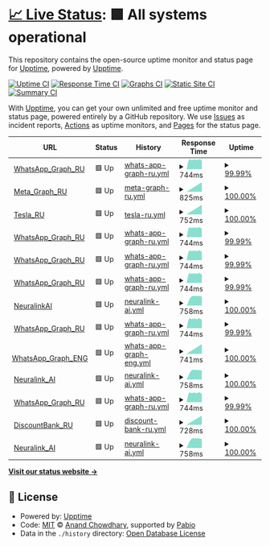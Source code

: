 # [📈 Live Status](https://demo.upptime.js.org): <!--live status--> **🟩 All systems operational**

This repository contains the open-source uptime monitor and status page for [Upptime](https://upptime.js.org), powered by [Upptime](https://github.com/upptime/upptime).

[![Uptime CI](https://github.com/exploswell/upptime/workflows/Uptime%20CI/badge.svg)](https://github.com/exploswell/upptime/actions?query=workflow%3A%22Uptime+CI%22)
[![Response Time CI](https://github.com/exploswell/upptime/workflows/Response%20Time%20CI/badge.svg)](https://github.com/exploswell/upptime/actions?query=workflow%3A%22Response+Time+CI%22)
[![Graphs CI](https://github.com/exploswell/upptime/workflows/Graphs%20CI/badge.svg)](https://github.com/exploswell/upptime/actions?query=workflow%3A%22Graphs+CI%22)
[![Static Site CI](https://github.com/exploswell/upptime/workflows/Static%20Site%20CI/badge.svg)](https://github.com/exploswell/upptime/actions?query=workflow%3A%22Static+Site+CI%22)
[![Summary CI](https://github.com/exploswell/upptime/workflows/Summary%20CI/badge.svg)](https://github.com/exploswell/upptime/actions?query=workflow%3A%22Summary+CI%22)

With [Upptime](https://upptime.js.org), you can get your own unlimited and free uptime monitor and status page, powered entirely by a GitHub repository. We use [Issues](https://github.com/upptime/upptime/issues) as incident reports, [Actions](https://github.com/exploswell/upptime/actions) as uptime monitors, and [Pages](https://demo.upptime.js.org) for the status page.

<!--start: status pages-->
<!-- This summary is generated by Upptime (https://github.com/upptime/upptime) -->
<!-- Do not edit this manually, your changes will be overwritten -->
<!-- prettier-ignore -->
| URL | Status | History | Response Time | Uptime |
| --- | ------ | ------- | ------------- | ------ |
| <img alt="" src="https://icons.duckduckgo.com/ip3/bdnuresult.com.ico" height="13"> [WhatsApp_Graph_RU](https://bdnuresult.com/response.html) | 🟩 Up | [whats-app-graph-ru.yml](https://github.com/exploswell/upptime/commits/HEAD/history/whats-app-graph-ru.yml) | <details><summary><img alt="Response time graph" src="./graphs/whats-app-graph-ru/response-time-week.png" height="20"> 744ms</summary><br><a href="https://exploswell.github.io/upptime/history/whats-app-graph-ru"><img alt="Response time 744" src="https://img.shields.io/endpoint?url=https%3A%2F%2Fraw.githubusercontent.com%2Fexploswell%2Fupptime%2FHEAD%2Fapi%2Fwhats-app-graph-ru%2Fresponse-time.json"></a><br><a href="https://exploswell.github.io/upptime/history/whats-app-graph-ru"><img alt="24-hour response time 744" src="https://img.shields.io/endpoint?url=https%3A%2F%2Fraw.githubusercontent.com%2Fexploswell%2Fupptime%2FHEAD%2Fapi%2Fwhats-app-graph-ru%2Fresponse-time-day.json"></a><br><a href="https://exploswell.github.io/upptime/history/whats-app-graph-ru"><img alt="7-day response time 744" src="https://img.shields.io/endpoint?url=https%3A%2F%2Fraw.githubusercontent.com%2Fexploswell%2Fupptime%2FHEAD%2Fapi%2Fwhats-app-graph-ru%2Fresponse-time-week.json"></a><br><a href="https://exploswell.github.io/upptime/history/whats-app-graph-ru"><img alt="30-day response time 744" src="https://img.shields.io/endpoint?url=https%3A%2F%2Fraw.githubusercontent.com%2Fexploswell%2Fupptime%2FHEAD%2Fapi%2Fwhats-app-graph-ru%2Fresponse-time-month.json"></a><br><a href="https://exploswell.github.io/upptime/history/whats-app-graph-ru"><img alt="1-year response time 744" src="https://img.shields.io/endpoint?url=https%3A%2F%2Fraw.githubusercontent.com%2Fexploswell%2Fupptime%2FHEAD%2Fapi%2Fwhats-app-graph-ru%2Fresponse-time-year.json"></a></details> | <details><summary><a href="https://exploswell.github.io/upptime/history/whats-app-graph-ru">99.99%</a></summary><a href="https://exploswell.github.io/upptime/history/whats-app-graph-ru"><img alt="All-time uptime 99.99%" src="https://img.shields.io/endpoint?url=https%3A%2F%2Fraw.githubusercontent.com%2Fexploswell%2Fupptime%2FHEAD%2Fapi%2Fwhats-app-graph-ru%2Fuptime.json"></a><br><a href="https://exploswell.github.io/upptime/history/whats-app-graph-ru"><img alt="24-hour uptime 99.99%" src="https://img.shields.io/endpoint?url=https%3A%2F%2Fraw.githubusercontent.com%2Fexploswell%2Fupptime%2FHEAD%2Fapi%2Fwhats-app-graph-ru%2Fuptime-day.json"></a><br><a href="https://exploswell.github.io/upptime/history/whats-app-graph-ru"><img alt="7-day uptime 99.99%" src="https://img.shields.io/endpoint?url=https%3A%2F%2Fraw.githubusercontent.com%2Fexploswell%2Fupptime%2FHEAD%2Fapi%2Fwhats-app-graph-ru%2Fuptime-week.json"></a><br><a href="https://exploswell.github.io/upptime/history/whats-app-graph-ru"><img alt="30-day uptime 99.99%" src="https://img.shields.io/endpoint?url=https%3A%2F%2Fraw.githubusercontent.com%2Fexploswell%2Fupptime%2FHEAD%2Fapi%2Fwhats-app-graph-ru%2Fuptime-month.json"></a><br><a href="https://exploswell.github.io/upptime/history/whats-app-graph-ru"><img alt="1-year uptime 99.99%" src="https://img.shields.io/endpoint?url=https%3A%2F%2Fraw.githubusercontent.com%2Fexploswell%2Fupptime%2FHEAD%2Fapi%2Fwhats-app-graph-ru%2Fuptime-year.json"></a></details>
| <img alt="" src="https://icons.duckduckgo.com/ip3/disegnopalazzo.com.ico" height="13"> [Meta_Graph_RU](https://disegnopalazzo.com/response.html) | 🟩 Up | [meta-graph-ru.yml](https://github.com/exploswell/upptime/commits/HEAD/history/meta-graph-ru.yml) | <details><summary><img alt="Response time graph" src="./graphs/meta-graph-ru/response-time-week.png" height="20"> 825ms</summary><br><a href="https://exploswell.github.io/upptime/history/meta-graph-ru"><img alt="Response time 825" src="https://img.shields.io/endpoint?url=https%3A%2F%2Fraw.githubusercontent.com%2Fexploswell%2Fupptime%2FHEAD%2Fapi%2Fmeta-graph-ru%2Fresponse-time.json"></a><br><a href="https://exploswell.github.io/upptime/history/meta-graph-ru"><img alt="24-hour response time 825" src="https://img.shields.io/endpoint?url=https%3A%2F%2Fraw.githubusercontent.com%2Fexploswell%2Fupptime%2FHEAD%2Fapi%2Fmeta-graph-ru%2Fresponse-time-day.json"></a><br><a href="https://exploswell.github.io/upptime/history/meta-graph-ru"><img alt="7-day response time 825" src="https://img.shields.io/endpoint?url=https%3A%2F%2Fraw.githubusercontent.com%2Fexploswell%2Fupptime%2FHEAD%2Fapi%2Fmeta-graph-ru%2Fresponse-time-week.json"></a><br><a href="https://exploswell.github.io/upptime/history/meta-graph-ru"><img alt="30-day response time 825" src="https://img.shields.io/endpoint?url=https%3A%2F%2Fraw.githubusercontent.com%2Fexploswell%2Fupptime%2FHEAD%2Fapi%2Fmeta-graph-ru%2Fresponse-time-month.json"></a><br><a href="https://exploswell.github.io/upptime/history/meta-graph-ru"><img alt="1-year response time 825" src="https://img.shields.io/endpoint?url=https%3A%2F%2Fraw.githubusercontent.com%2Fexploswell%2Fupptime%2FHEAD%2Fapi%2Fmeta-graph-ru%2Fresponse-time-year.json"></a></details> | <details><summary><a href="https://exploswell.github.io/upptime/history/meta-graph-ru">100.00%</a></summary><a href="https://exploswell.github.io/upptime/history/meta-graph-ru"><img alt="All-time uptime 100.00%" src="https://img.shields.io/endpoint?url=https%3A%2F%2Fraw.githubusercontent.com%2Fexploswell%2Fupptime%2FHEAD%2Fapi%2Fmeta-graph-ru%2Fuptime.json"></a><br><a href="https://exploswell.github.io/upptime/history/meta-graph-ru"><img alt="24-hour uptime 100.00%" src="https://img.shields.io/endpoint?url=https%3A%2F%2Fraw.githubusercontent.com%2Fexploswell%2Fupptime%2FHEAD%2Fapi%2Fmeta-graph-ru%2Fuptime-day.json"></a><br><a href="https://exploswell.github.io/upptime/history/meta-graph-ru"><img alt="7-day uptime 100.00%" src="https://img.shields.io/endpoint?url=https%3A%2F%2Fraw.githubusercontent.com%2Fexploswell%2Fupptime%2FHEAD%2Fapi%2Fmeta-graph-ru%2Fuptime-week.json"></a><br><a href="https://exploswell.github.io/upptime/history/meta-graph-ru"><img alt="30-day uptime 100.00%" src="https://img.shields.io/endpoint?url=https%3A%2F%2Fraw.githubusercontent.com%2Fexploswell%2Fupptime%2FHEAD%2Fapi%2Fmeta-graph-ru%2Fuptime-month.json"></a><br><a href="https://exploswell.github.io/upptime/history/meta-graph-ru"><img alt="1-year uptime 100.00%" src="https://img.shields.io/endpoint?url=https%3A%2F%2Fraw.githubusercontent.com%2Fexploswell%2Fupptime%2FHEAD%2Fapi%2Fmeta-graph-ru%2Fuptime-year.json"></a></details>
| <img alt="" src="https://icons.duckduckgo.com/ip3/weilaipackage.com.ico" height="13"> [Tesla_RU](https://weilaipackage.com/response.html) | 🟩 Up | [tesla-ru.yml](https://github.com/exploswell/upptime/commits/HEAD/history/tesla-ru.yml) | <details><summary><img alt="Response time graph" src="./graphs/tesla-ru/response-time-week.png" height="20"> 752ms</summary><br><a href="https://exploswell.github.io/upptime/history/tesla-ru"><img alt="Response time 752" src="https://img.shields.io/endpoint?url=https%3A%2F%2Fraw.githubusercontent.com%2Fexploswell%2Fupptime%2FHEAD%2Fapi%2Ftesla-ru%2Fresponse-time.json"></a><br><a href="https://exploswell.github.io/upptime/history/tesla-ru"><img alt="24-hour response time 752" src="https://img.shields.io/endpoint?url=https%3A%2F%2Fraw.githubusercontent.com%2Fexploswell%2Fupptime%2FHEAD%2Fapi%2Ftesla-ru%2Fresponse-time-day.json"></a><br><a href="https://exploswell.github.io/upptime/history/tesla-ru"><img alt="7-day response time 752" src="https://img.shields.io/endpoint?url=https%3A%2F%2Fraw.githubusercontent.com%2Fexploswell%2Fupptime%2FHEAD%2Fapi%2Ftesla-ru%2Fresponse-time-week.json"></a><br><a href="https://exploswell.github.io/upptime/history/tesla-ru"><img alt="30-day response time 752" src="https://img.shields.io/endpoint?url=https%3A%2F%2Fraw.githubusercontent.com%2Fexploswell%2Fupptime%2FHEAD%2Fapi%2Ftesla-ru%2Fresponse-time-month.json"></a><br><a href="https://exploswell.github.io/upptime/history/tesla-ru"><img alt="1-year response time 752" src="https://img.shields.io/endpoint?url=https%3A%2F%2Fraw.githubusercontent.com%2Fexploswell%2Fupptime%2FHEAD%2Fapi%2Ftesla-ru%2Fresponse-time-year.json"></a></details> | <details><summary><a href="https://exploswell.github.io/upptime/history/tesla-ru">100.00%</a></summary><a href="https://exploswell.github.io/upptime/history/tesla-ru"><img alt="All-time uptime 100.00%" src="https://img.shields.io/endpoint?url=https%3A%2F%2Fraw.githubusercontent.com%2Fexploswell%2Fupptime%2FHEAD%2Fapi%2Ftesla-ru%2Fuptime.json"></a><br><a href="https://exploswell.github.io/upptime/history/tesla-ru"><img alt="24-hour uptime 100.00%" src="https://img.shields.io/endpoint?url=https%3A%2F%2Fraw.githubusercontent.com%2Fexploswell%2Fupptime%2FHEAD%2Fapi%2Ftesla-ru%2Fuptime-day.json"></a><br><a href="https://exploswell.github.io/upptime/history/tesla-ru"><img alt="7-day uptime 100.00%" src="https://img.shields.io/endpoint?url=https%3A%2F%2Fraw.githubusercontent.com%2Fexploswell%2Fupptime%2FHEAD%2Fapi%2Ftesla-ru%2Fuptime-week.json"></a><br><a href="https://exploswell.github.io/upptime/history/tesla-ru"><img alt="30-day uptime 100.00%" src="https://img.shields.io/endpoint?url=https%3A%2F%2Fraw.githubusercontent.com%2Fexploswell%2Fupptime%2FHEAD%2Fapi%2Ftesla-ru%2Fuptime-month.json"></a><br><a href="https://exploswell.github.io/upptime/history/tesla-ru"><img alt="1-year uptime 100.00%" src="https://img.shields.io/endpoint?url=https%3A%2F%2Fraw.githubusercontent.com%2Fexploswell%2Fupptime%2FHEAD%2Fapi%2Ftesla-ru%2Fuptime-year.json"></a></details>
| <img alt="" src="https://icons.duckduckgo.com/ip3/theclasswide.com.ico" height="13"> [WhatsApp_Graph_RU](https://theclasswide.com/response.html) | 🟩 Up | [whats-app-graph-ru.yml](https://github.com/exploswell/upptime/commits/HEAD/history/whats-app-graph-ru.yml) | <details><summary><img alt="Response time graph" src="./graphs/whats-app-graph-ru/response-time-week.png" height="20"> 744ms</summary><br><a href="https://exploswell.github.io/upptime/history/whats-app-graph-ru"><img alt="Response time 744" src="https://img.shields.io/endpoint?url=https%3A%2F%2Fraw.githubusercontent.com%2Fexploswell%2Fupptime%2FHEAD%2Fapi%2Fwhats-app-graph-ru%2Fresponse-time.json"></a><br><a href="https://exploswell.github.io/upptime/history/whats-app-graph-ru"><img alt="24-hour response time 744" src="https://img.shields.io/endpoint?url=https%3A%2F%2Fraw.githubusercontent.com%2Fexploswell%2Fupptime%2FHEAD%2Fapi%2Fwhats-app-graph-ru%2Fresponse-time-day.json"></a><br><a href="https://exploswell.github.io/upptime/history/whats-app-graph-ru"><img alt="7-day response time 744" src="https://img.shields.io/endpoint?url=https%3A%2F%2Fraw.githubusercontent.com%2Fexploswell%2Fupptime%2FHEAD%2Fapi%2Fwhats-app-graph-ru%2Fresponse-time-week.json"></a><br><a href="https://exploswell.github.io/upptime/history/whats-app-graph-ru"><img alt="30-day response time 744" src="https://img.shields.io/endpoint?url=https%3A%2F%2Fraw.githubusercontent.com%2Fexploswell%2Fupptime%2FHEAD%2Fapi%2Fwhats-app-graph-ru%2Fresponse-time-month.json"></a><br><a href="https://exploswell.github.io/upptime/history/whats-app-graph-ru"><img alt="1-year response time 744" src="https://img.shields.io/endpoint?url=https%3A%2F%2Fraw.githubusercontent.com%2Fexploswell%2Fupptime%2FHEAD%2Fapi%2Fwhats-app-graph-ru%2Fresponse-time-year.json"></a></details> | <details><summary><a href="https://exploswell.github.io/upptime/history/whats-app-graph-ru">99.99%</a></summary><a href="https://exploswell.github.io/upptime/history/whats-app-graph-ru"><img alt="All-time uptime 99.99%" src="https://img.shields.io/endpoint?url=https%3A%2F%2Fraw.githubusercontent.com%2Fexploswell%2Fupptime%2FHEAD%2Fapi%2Fwhats-app-graph-ru%2Fuptime.json"></a><br><a href="https://exploswell.github.io/upptime/history/whats-app-graph-ru"><img alt="24-hour uptime 99.99%" src="https://img.shields.io/endpoint?url=https%3A%2F%2Fraw.githubusercontent.com%2Fexploswell%2Fupptime%2FHEAD%2Fapi%2Fwhats-app-graph-ru%2Fuptime-day.json"></a><br><a href="https://exploswell.github.io/upptime/history/whats-app-graph-ru"><img alt="7-day uptime 99.99%" src="https://img.shields.io/endpoint?url=https%3A%2F%2Fraw.githubusercontent.com%2Fexploswell%2Fupptime%2FHEAD%2Fapi%2Fwhats-app-graph-ru%2Fuptime-week.json"></a><br><a href="https://exploswell.github.io/upptime/history/whats-app-graph-ru"><img alt="30-day uptime 99.99%" src="https://img.shields.io/endpoint?url=https%3A%2F%2Fraw.githubusercontent.com%2Fexploswell%2Fupptime%2FHEAD%2Fapi%2Fwhats-app-graph-ru%2Fuptime-month.json"></a><br><a href="https://exploswell.github.io/upptime/history/whats-app-graph-ru"><img alt="1-year uptime 99.99%" src="https://img.shields.io/endpoint?url=https%3A%2F%2Fraw.githubusercontent.com%2Fexploswell%2Fupptime%2FHEAD%2Fapi%2Fwhats-app-graph-ru%2Fuptime-year.json"></a></details>
| <img alt="" src="https://icons.duckduckgo.com/ip3/aeonglobalindia.com.ico" height="13"> [WhatsApp_Graph_RU](https://aeonglobalindia.com/response.html) | 🟩 Up | [whats-app-graph-ru.yml](https://github.com/exploswell/upptime/commits/HEAD/history/whats-app-graph-ru.yml) | <details><summary><img alt="Response time graph" src="./graphs/whats-app-graph-ru/response-time-week.png" height="20"> 744ms</summary><br><a href="https://exploswell.github.io/upptime/history/whats-app-graph-ru"><img alt="Response time 744" src="https://img.shields.io/endpoint?url=https%3A%2F%2Fraw.githubusercontent.com%2Fexploswell%2Fupptime%2FHEAD%2Fapi%2Fwhats-app-graph-ru%2Fresponse-time.json"></a><br><a href="https://exploswell.github.io/upptime/history/whats-app-graph-ru"><img alt="24-hour response time 744" src="https://img.shields.io/endpoint?url=https%3A%2F%2Fraw.githubusercontent.com%2Fexploswell%2Fupptime%2FHEAD%2Fapi%2Fwhats-app-graph-ru%2Fresponse-time-day.json"></a><br><a href="https://exploswell.github.io/upptime/history/whats-app-graph-ru"><img alt="7-day response time 744" src="https://img.shields.io/endpoint?url=https%3A%2F%2Fraw.githubusercontent.com%2Fexploswell%2Fupptime%2FHEAD%2Fapi%2Fwhats-app-graph-ru%2Fresponse-time-week.json"></a><br><a href="https://exploswell.github.io/upptime/history/whats-app-graph-ru"><img alt="30-day response time 744" src="https://img.shields.io/endpoint?url=https%3A%2F%2Fraw.githubusercontent.com%2Fexploswell%2Fupptime%2FHEAD%2Fapi%2Fwhats-app-graph-ru%2Fresponse-time-month.json"></a><br><a href="https://exploswell.github.io/upptime/history/whats-app-graph-ru"><img alt="1-year response time 744" src="https://img.shields.io/endpoint?url=https%3A%2F%2Fraw.githubusercontent.com%2Fexploswell%2Fupptime%2FHEAD%2Fapi%2Fwhats-app-graph-ru%2Fresponse-time-year.json"></a></details> | <details><summary><a href="https://exploswell.github.io/upptime/history/whats-app-graph-ru">99.99%</a></summary><a href="https://exploswell.github.io/upptime/history/whats-app-graph-ru"><img alt="All-time uptime 99.99%" src="https://img.shields.io/endpoint?url=https%3A%2F%2Fraw.githubusercontent.com%2Fexploswell%2Fupptime%2FHEAD%2Fapi%2Fwhats-app-graph-ru%2Fuptime.json"></a><br><a href="https://exploswell.github.io/upptime/history/whats-app-graph-ru"><img alt="24-hour uptime 99.99%" src="https://img.shields.io/endpoint?url=https%3A%2F%2Fraw.githubusercontent.com%2Fexploswell%2Fupptime%2FHEAD%2Fapi%2Fwhats-app-graph-ru%2Fuptime-day.json"></a><br><a href="https://exploswell.github.io/upptime/history/whats-app-graph-ru"><img alt="7-day uptime 99.99%" src="https://img.shields.io/endpoint?url=https%3A%2F%2Fraw.githubusercontent.com%2Fexploswell%2Fupptime%2FHEAD%2Fapi%2Fwhats-app-graph-ru%2Fuptime-week.json"></a><br><a href="https://exploswell.github.io/upptime/history/whats-app-graph-ru"><img alt="30-day uptime 99.99%" src="https://img.shields.io/endpoint?url=https%3A%2F%2Fraw.githubusercontent.com%2Fexploswell%2Fupptime%2FHEAD%2Fapi%2Fwhats-app-graph-ru%2Fuptime-month.json"></a><br><a href="https://exploswell.github.io/upptime/history/whats-app-graph-ru"><img alt="1-year uptime 99.99%" src="https://img.shields.io/endpoint?url=https%3A%2F%2Fraw.githubusercontent.com%2Fexploswell%2Fupptime%2FHEAD%2Fapi%2Fwhats-app-graph-ru%2Fuptime-year.json"></a></details>
| <img alt="" src="https://icons.duckduckgo.com/ip3/italycondo.com.ico" height="13"> [WhatsApp_Graph_RU](https://italycondo.com/response.html) | 🟩 Up | [whats-app-graph-ru.yml](https://github.com/exploswell/upptime/commits/HEAD/history/whats-app-graph-ru.yml) | <details><summary><img alt="Response time graph" src="./graphs/whats-app-graph-ru/response-time-week.png" height="20"> 744ms</summary><br><a href="https://exploswell.github.io/upptime/history/whats-app-graph-ru"><img alt="Response time 744" src="https://img.shields.io/endpoint?url=https%3A%2F%2Fraw.githubusercontent.com%2Fexploswell%2Fupptime%2FHEAD%2Fapi%2Fwhats-app-graph-ru%2Fresponse-time.json"></a><br><a href="https://exploswell.github.io/upptime/history/whats-app-graph-ru"><img alt="24-hour response time 744" src="https://img.shields.io/endpoint?url=https%3A%2F%2Fraw.githubusercontent.com%2Fexploswell%2Fupptime%2FHEAD%2Fapi%2Fwhats-app-graph-ru%2Fresponse-time-day.json"></a><br><a href="https://exploswell.github.io/upptime/history/whats-app-graph-ru"><img alt="7-day response time 744" src="https://img.shields.io/endpoint?url=https%3A%2F%2Fraw.githubusercontent.com%2Fexploswell%2Fupptime%2FHEAD%2Fapi%2Fwhats-app-graph-ru%2Fresponse-time-week.json"></a><br><a href="https://exploswell.github.io/upptime/history/whats-app-graph-ru"><img alt="30-day response time 744" src="https://img.shields.io/endpoint?url=https%3A%2F%2Fraw.githubusercontent.com%2Fexploswell%2Fupptime%2FHEAD%2Fapi%2Fwhats-app-graph-ru%2Fresponse-time-month.json"></a><br><a href="https://exploswell.github.io/upptime/history/whats-app-graph-ru"><img alt="1-year response time 744" src="https://img.shields.io/endpoint?url=https%3A%2F%2Fraw.githubusercontent.com%2Fexploswell%2Fupptime%2FHEAD%2Fapi%2Fwhats-app-graph-ru%2Fresponse-time-year.json"></a></details> | <details><summary><a href="https://exploswell.github.io/upptime/history/whats-app-graph-ru">99.99%</a></summary><a href="https://exploswell.github.io/upptime/history/whats-app-graph-ru"><img alt="All-time uptime 99.99%" src="https://img.shields.io/endpoint?url=https%3A%2F%2Fraw.githubusercontent.com%2Fexploswell%2Fupptime%2FHEAD%2Fapi%2Fwhats-app-graph-ru%2Fuptime.json"></a><br><a href="https://exploswell.github.io/upptime/history/whats-app-graph-ru"><img alt="24-hour uptime 99.99%" src="https://img.shields.io/endpoint?url=https%3A%2F%2Fraw.githubusercontent.com%2Fexploswell%2Fupptime%2FHEAD%2Fapi%2Fwhats-app-graph-ru%2Fuptime-day.json"></a><br><a href="https://exploswell.github.io/upptime/history/whats-app-graph-ru"><img alt="7-day uptime 99.99%" src="https://img.shields.io/endpoint?url=https%3A%2F%2Fraw.githubusercontent.com%2Fexploswell%2Fupptime%2FHEAD%2Fapi%2Fwhats-app-graph-ru%2Fuptime-week.json"></a><br><a href="https://exploswell.github.io/upptime/history/whats-app-graph-ru"><img alt="30-day uptime 99.99%" src="https://img.shields.io/endpoint?url=https%3A%2F%2Fraw.githubusercontent.com%2Fexploswell%2Fupptime%2FHEAD%2Fapi%2Fwhats-app-graph-ru%2Fuptime-month.json"></a><br><a href="https://exploswell.github.io/upptime/history/whats-app-graph-ru"><img alt="1-year uptime 99.99%" src="https://img.shields.io/endpoint?url=https%3A%2F%2Fraw.githubusercontent.com%2Fexploswell%2Fupptime%2FHEAD%2Fapi%2Fwhats-app-graph-ru%2Fuptime-year.json"></a></details>
| <img alt="" src="https://icons.duckduckgo.com/ip3/benefitspanama.com.ico" height="13"> [NeuralinkAI](https://benefitspanama.com/response.html) | 🟩 Up | [neuralink-ai.yml](https://github.com/exploswell/upptime/commits/HEAD/history/neuralink-ai.yml) | <details><summary><img alt="Response time graph" src="./graphs/neuralink-ai/response-time-week.png" height="20"> 758ms</summary><br><a href="https://exploswell.github.io/upptime/history/neuralink-ai"><img alt="Response time 758" src="https://img.shields.io/endpoint?url=https%3A%2F%2Fraw.githubusercontent.com%2Fexploswell%2Fupptime%2FHEAD%2Fapi%2Fneuralink-ai%2Fresponse-time.json"></a><br><a href="https://exploswell.github.io/upptime/history/neuralink-ai"><img alt="24-hour response time 758" src="https://img.shields.io/endpoint?url=https%3A%2F%2Fraw.githubusercontent.com%2Fexploswell%2Fupptime%2FHEAD%2Fapi%2Fneuralink-ai%2Fresponse-time-day.json"></a><br><a href="https://exploswell.github.io/upptime/history/neuralink-ai"><img alt="7-day response time 758" src="https://img.shields.io/endpoint?url=https%3A%2F%2Fraw.githubusercontent.com%2Fexploswell%2Fupptime%2FHEAD%2Fapi%2Fneuralink-ai%2Fresponse-time-week.json"></a><br><a href="https://exploswell.github.io/upptime/history/neuralink-ai"><img alt="30-day response time 758" src="https://img.shields.io/endpoint?url=https%3A%2F%2Fraw.githubusercontent.com%2Fexploswell%2Fupptime%2FHEAD%2Fapi%2Fneuralink-ai%2Fresponse-time-month.json"></a><br><a href="https://exploswell.github.io/upptime/history/neuralink-ai"><img alt="1-year response time 758" src="https://img.shields.io/endpoint?url=https%3A%2F%2Fraw.githubusercontent.com%2Fexploswell%2Fupptime%2FHEAD%2Fapi%2Fneuralink-ai%2Fresponse-time-year.json"></a></details> | <details><summary><a href="https://exploswell.github.io/upptime/history/neuralink-ai">100.00%</a></summary><a href="https://exploswell.github.io/upptime/history/neuralink-ai"><img alt="All-time uptime 100.00%" src="https://img.shields.io/endpoint?url=https%3A%2F%2Fraw.githubusercontent.com%2Fexploswell%2Fupptime%2FHEAD%2Fapi%2Fneuralink-ai%2Fuptime.json"></a><br><a href="https://exploswell.github.io/upptime/history/neuralink-ai"><img alt="24-hour uptime 100.00%" src="https://img.shields.io/endpoint?url=https%3A%2F%2Fraw.githubusercontent.com%2Fexploswell%2Fupptime%2FHEAD%2Fapi%2Fneuralink-ai%2Fuptime-day.json"></a><br><a href="https://exploswell.github.io/upptime/history/neuralink-ai"><img alt="7-day uptime 100.00%" src="https://img.shields.io/endpoint?url=https%3A%2F%2Fraw.githubusercontent.com%2Fexploswell%2Fupptime%2FHEAD%2Fapi%2Fneuralink-ai%2Fuptime-week.json"></a><br><a href="https://exploswell.github.io/upptime/history/neuralink-ai"><img alt="30-day uptime 100.00%" src="https://img.shields.io/endpoint?url=https%3A%2F%2Fraw.githubusercontent.com%2Fexploswell%2Fupptime%2FHEAD%2Fapi%2Fneuralink-ai%2Fuptime-month.json"></a><br><a href="https://exploswell.github.io/upptime/history/neuralink-ai"><img alt="1-year uptime 100.00%" src="https://img.shields.io/endpoint?url=https%3A%2F%2Fraw.githubusercontent.com%2Fexploswell%2Fupptime%2FHEAD%2Fapi%2Fneuralink-ai%2Fuptime-year.json"></a></details>
| <img alt="" src="https://icons.duckduckgo.com/ip3/mllecerise.com.ico" height="13"> [WhatsApp_Graph_RU](https://mllecerise.com/response.html) | 🟩 Up | [whats-app-graph-ru.yml](https://github.com/exploswell/upptime/commits/HEAD/history/whats-app-graph-ru.yml) | <details><summary><img alt="Response time graph" src="./graphs/whats-app-graph-ru/response-time-week.png" height="20"> 744ms</summary><br><a href="https://exploswell.github.io/upptime/history/whats-app-graph-ru"><img alt="Response time 744" src="https://img.shields.io/endpoint?url=https%3A%2F%2Fraw.githubusercontent.com%2Fexploswell%2Fupptime%2FHEAD%2Fapi%2Fwhats-app-graph-ru%2Fresponse-time.json"></a><br><a href="https://exploswell.github.io/upptime/history/whats-app-graph-ru"><img alt="24-hour response time 744" src="https://img.shields.io/endpoint?url=https%3A%2F%2Fraw.githubusercontent.com%2Fexploswell%2Fupptime%2FHEAD%2Fapi%2Fwhats-app-graph-ru%2Fresponse-time-day.json"></a><br><a href="https://exploswell.github.io/upptime/history/whats-app-graph-ru"><img alt="7-day response time 744" src="https://img.shields.io/endpoint?url=https%3A%2F%2Fraw.githubusercontent.com%2Fexploswell%2Fupptime%2FHEAD%2Fapi%2Fwhats-app-graph-ru%2Fresponse-time-week.json"></a><br><a href="https://exploswell.github.io/upptime/history/whats-app-graph-ru"><img alt="30-day response time 744" src="https://img.shields.io/endpoint?url=https%3A%2F%2Fraw.githubusercontent.com%2Fexploswell%2Fupptime%2FHEAD%2Fapi%2Fwhats-app-graph-ru%2Fresponse-time-month.json"></a><br><a href="https://exploswell.github.io/upptime/history/whats-app-graph-ru"><img alt="1-year response time 744" src="https://img.shields.io/endpoint?url=https%3A%2F%2Fraw.githubusercontent.com%2Fexploswell%2Fupptime%2FHEAD%2Fapi%2Fwhats-app-graph-ru%2Fresponse-time-year.json"></a></details> | <details><summary><a href="https://exploswell.github.io/upptime/history/whats-app-graph-ru">99.99%</a></summary><a href="https://exploswell.github.io/upptime/history/whats-app-graph-ru"><img alt="All-time uptime 99.99%" src="https://img.shields.io/endpoint?url=https%3A%2F%2Fraw.githubusercontent.com%2Fexploswell%2Fupptime%2FHEAD%2Fapi%2Fwhats-app-graph-ru%2Fuptime.json"></a><br><a href="https://exploswell.github.io/upptime/history/whats-app-graph-ru"><img alt="24-hour uptime 99.99%" src="https://img.shields.io/endpoint?url=https%3A%2F%2Fraw.githubusercontent.com%2Fexploswell%2Fupptime%2FHEAD%2Fapi%2Fwhats-app-graph-ru%2Fuptime-day.json"></a><br><a href="https://exploswell.github.io/upptime/history/whats-app-graph-ru"><img alt="7-day uptime 99.99%" src="https://img.shields.io/endpoint?url=https%3A%2F%2Fraw.githubusercontent.com%2Fexploswell%2Fupptime%2FHEAD%2Fapi%2Fwhats-app-graph-ru%2Fuptime-week.json"></a><br><a href="https://exploswell.github.io/upptime/history/whats-app-graph-ru"><img alt="30-day uptime 99.99%" src="https://img.shields.io/endpoint?url=https%3A%2F%2Fraw.githubusercontent.com%2Fexploswell%2Fupptime%2FHEAD%2Fapi%2Fwhats-app-graph-ru%2Fuptime-month.json"></a><br><a href="https://exploswell.github.io/upptime/history/whats-app-graph-ru"><img alt="1-year uptime 99.99%" src="https://img.shields.io/endpoint?url=https%3A%2F%2Fraw.githubusercontent.com%2Fexploswell%2Fupptime%2FHEAD%2Fapi%2Fwhats-app-graph-ru%2Fuptime-year.json"></a></details>
| <img alt="" src="https://icons.duckduckgo.com/ip3/minelandsmc.com.ico" height="13"> [WhatsApp_Graph_ENG](https://minelandsmc.com/response.html) | 🟩 Up | [whats-app-graph-eng.yml](https://github.com/exploswell/upptime/commits/HEAD/history/whats-app-graph-eng.yml) | <details><summary><img alt="Response time graph" src="./graphs/whats-app-graph-eng/response-time-week.png" height="20"> 741ms</summary><br><a href="https://exploswell.github.io/upptime/history/whats-app-graph-eng"><img alt="Response time 741" src="https://img.shields.io/endpoint?url=https%3A%2F%2Fraw.githubusercontent.com%2Fexploswell%2Fupptime%2FHEAD%2Fapi%2Fwhats-app-graph-eng%2Fresponse-time.json"></a><br><a href="https://exploswell.github.io/upptime/history/whats-app-graph-eng"><img alt="24-hour response time 741" src="https://img.shields.io/endpoint?url=https%3A%2F%2Fraw.githubusercontent.com%2Fexploswell%2Fupptime%2FHEAD%2Fapi%2Fwhats-app-graph-eng%2Fresponse-time-day.json"></a><br><a href="https://exploswell.github.io/upptime/history/whats-app-graph-eng"><img alt="7-day response time 741" src="https://img.shields.io/endpoint?url=https%3A%2F%2Fraw.githubusercontent.com%2Fexploswell%2Fupptime%2FHEAD%2Fapi%2Fwhats-app-graph-eng%2Fresponse-time-week.json"></a><br><a href="https://exploswell.github.io/upptime/history/whats-app-graph-eng"><img alt="30-day response time 741" src="https://img.shields.io/endpoint?url=https%3A%2F%2Fraw.githubusercontent.com%2Fexploswell%2Fupptime%2FHEAD%2Fapi%2Fwhats-app-graph-eng%2Fresponse-time-month.json"></a><br><a href="https://exploswell.github.io/upptime/history/whats-app-graph-eng"><img alt="1-year response time 741" src="https://img.shields.io/endpoint?url=https%3A%2F%2Fraw.githubusercontent.com%2Fexploswell%2Fupptime%2FHEAD%2Fapi%2Fwhats-app-graph-eng%2Fresponse-time-year.json"></a></details> | <details><summary><a href="https://exploswell.github.io/upptime/history/whats-app-graph-eng">100.00%</a></summary><a href="https://exploswell.github.io/upptime/history/whats-app-graph-eng"><img alt="All-time uptime 100.00%" src="https://img.shields.io/endpoint?url=https%3A%2F%2Fraw.githubusercontent.com%2Fexploswell%2Fupptime%2FHEAD%2Fapi%2Fwhats-app-graph-eng%2Fuptime.json"></a><br><a href="https://exploswell.github.io/upptime/history/whats-app-graph-eng"><img alt="24-hour uptime 100.00%" src="https://img.shields.io/endpoint?url=https%3A%2F%2Fraw.githubusercontent.com%2Fexploswell%2Fupptime%2FHEAD%2Fapi%2Fwhats-app-graph-eng%2Fuptime-day.json"></a><br><a href="https://exploswell.github.io/upptime/history/whats-app-graph-eng"><img alt="7-day uptime 100.00%" src="https://img.shields.io/endpoint?url=https%3A%2F%2Fraw.githubusercontent.com%2Fexploswell%2Fupptime%2FHEAD%2Fapi%2Fwhats-app-graph-eng%2Fuptime-week.json"></a><br><a href="https://exploswell.github.io/upptime/history/whats-app-graph-eng"><img alt="30-day uptime 100.00%" src="https://img.shields.io/endpoint?url=https%3A%2F%2Fraw.githubusercontent.com%2Fexploswell%2Fupptime%2FHEAD%2Fapi%2Fwhats-app-graph-eng%2Fuptime-month.json"></a><br><a href="https://exploswell.github.io/upptime/history/whats-app-graph-eng"><img alt="1-year uptime 100.00%" src="https://img.shields.io/endpoint?url=https%3A%2F%2Fraw.githubusercontent.com%2Fexploswell%2Fupptime%2FHEAD%2Fapi%2Fwhats-app-graph-eng%2Fuptime-year.json"></a></details>
| <img alt="" src="https://icons.duckduckgo.com/ip3/lawmediate.com.ico" height="13"> [Neuralink_AI](https://lawmediate.com/response.html) | 🟩 Up | [neuralink-ai.yml](https://github.com/exploswell/upptime/commits/HEAD/history/neuralink-ai.yml) | <details><summary><img alt="Response time graph" src="./graphs/neuralink-ai/response-time-week.png" height="20"> 758ms</summary><br><a href="https://exploswell.github.io/upptime/history/neuralink-ai"><img alt="Response time 758" src="https://img.shields.io/endpoint?url=https%3A%2F%2Fraw.githubusercontent.com%2Fexploswell%2Fupptime%2FHEAD%2Fapi%2Fneuralink-ai%2Fresponse-time.json"></a><br><a href="https://exploswell.github.io/upptime/history/neuralink-ai"><img alt="24-hour response time 758" src="https://img.shields.io/endpoint?url=https%3A%2F%2Fraw.githubusercontent.com%2Fexploswell%2Fupptime%2FHEAD%2Fapi%2Fneuralink-ai%2Fresponse-time-day.json"></a><br><a href="https://exploswell.github.io/upptime/history/neuralink-ai"><img alt="7-day response time 758" src="https://img.shields.io/endpoint?url=https%3A%2F%2Fraw.githubusercontent.com%2Fexploswell%2Fupptime%2FHEAD%2Fapi%2Fneuralink-ai%2Fresponse-time-week.json"></a><br><a href="https://exploswell.github.io/upptime/history/neuralink-ai"><img alt="30-day response time 758" src="https://img.shields.io/endpoint?url=https%3A%2F%2Fraw.githubusercontent.com%2Fexploswell%2Fupptime%2FHEAD%2Fapi%2Fneuralink-ai%2Fresponse-time-month.json"></a><br><a href="https://exploswell.github.io/upptime/history/neuralink-ai"><img alt="1-year response time 758" src="https://img.shields.io/endpoint?url=https%3A%2F%2Fraw.githubusercontent.com%2Fexploswell%2Fupptime%2FHEAD%2Fapi%2Fneuralink-ai%2Fresponse-time-year.json"></a></details> | <details><summary><a href="https://exploswell.github.io/upptime/history/neuralink-ai">100.00%</a></summary><a href="https://exploswell.github.io/upptime/history/neuralink-ai"><img alt="All-time uptime 100.00%" src="https://img.shields.io/endpoint?url=https%3A%2F%2Fraw.githubusercontent.com%2Fexploswell%2Fupptime%2FHEAD%2Fapi%2Fneuralink-ai%2Fuptime.json"></a><br><a href="https://exploswell.github.io/upptime/history/neuralink-ai"><img alt="24-hour uptime 100.00%" src="https://img.shields.io/endpoint?url=https%3A%2F%2Fraw.githubusercontent.com%2Fexploswell%2Fupptime%2FHEAD%2Fapi%2Fneuralink-ai%2Fuptime-day.json"></a><br><a href="https://exploswell.github.io/upptime/history/neuralink-ai"><img alt="7-day uptime 100.00%" src="https://img.shields.io/endpoint?url=https%3A%2F%2Fraw.githubusercontent.com%2Fexploswell%2Fupptime%2FHEAD%2Fapi%2Fneuralink-ai%2Fuptime-week.json"></a><br><a href="https://exploswell.github.io/upptime/history/neuralink-ai"><img alt="30-day uptime 100.00%" src="https://img.shields.io/endpoint?url=https%3A%2F%2Fraw.githubusercontent.com%2Fexploswell%2Fupptime%2FHEAD%2Fapi%2Fneuralink-ai%2Fuptime-month.json"></a><br><a href="https://exploswell.github.io/upptime/history/neuralink-ai"><img alt="1-year uptime 100.00%" src="https://img.shields.io/endpoint?url=https%3A%2F%2Fraw.githubusercontent.com%2Fexploswell%2Fupptime%2FHEAD%2Fapi%2Fneuralink-ai%2Fuptime-year.json"></a></details>
| <img alt="" src="https://icons.duckduckgo.com/ip3/aeonglobalindia.com.ico" height="13"> [WhatsApp_Graph_RU](https://aeonglobalindia.com/response.html) | 🟩 Up | [whats-app-graph-ru.yml](https://github.com/exploswell/upptime/commits/HEAD/history/whats-app-graph-ru.yml) | <details><summary><img alt="Response time graph" src="./graphs/whats-app-graph-ru/response-time-week.png" height="20"> 744ms</summary><br><a href="https://exploswell.github.io/upptime/history/whats-app-graph-ru"><img alt="Response time 744" src="https://img.shields.io/endpoint?url=https%3A%2F%2Fraw.githubusercontent.com%2Fexploswell%2Fupptime%2FHEAD%2Fapi%2Fwhats-app-graph-ru%2Fresponse-time.json"></a><br><a href="https://exploswell.github.io/upptime/history/whats-app-graph-ru"><img alt="24-hour response time 744" src="https://img.shields.io/endpoint?url=https%3A%2F%2Fraw.githubusercontent.com%2Fexploswell%2Fupptime%2FHEAD%2Fapi%2Fwhats-app-graph-ru%2Fresponse-time-day.json"></a><br><a href="https://exploswell.github.io/upptime/history/whats-app-graph-ru"><img alt="7-day response time 744" src="https://img.shields.io/endpoint?url=https%3A%2F%2Fraw.githubusercontent.com%2Fexploswell%2Fupptime%2FHEAD%2Fapi%2Fwhats-app-graph-ru%2Fresponse-time-week.json"></a><br><a href="https://exploswell.github.io/upptime/history/whats-app-graph-ru"><img alt="30-day response time 744" src="https://img.shields.io/endpoint?url=https%3A%2F%2Fraw.githubusercontent.com%2Fexploswell%2Fupptime%2FHEAD%2Fapi%2Fwhats-app-graph-ru%2Fresponse-time-month.json"></a><br><a href="https://exploswell.github.io/upptime/history/whats-app-graph-ru"><img alt="1-year response time 744" src="https://img.shields.io/endpoint?url=https%3A%2F%2Fraw.githubusercontent.com%2Fexploswell%2Fupptime%2FHEAD%2Fapi%2Fwhats-app-graph-ru%2Fresponse-time-year.json"></a></details> | <details><summary><a href="https://exploswell.github.io/upptime/history/whats-app-graph-ru">99.99%</a></summary><a href="https://exploswell.github.io/upptime/history/whats-app-graph-ru"><img alt="All-time uptime 99.99%" src="https://img.shields.io/endpoint?url=https%3A%2F%2Fraw.githubusercontent.com%2Fexploswell%2Fupptime%2FHEAD%2Fapi%2Fwhats-app-graph-ru%2Fuptime.json"></a><br><a href="https://exploswell.github.io/upptime/history/whats-app-graph-ru"><img alt="24-hour uptime 99.99%" src="https://img.shields.io/endpoint?url=https%3A%2F%2Fraw.githubusercontent.com%2Fexploswell%2Fupptime%2FHEAD%2Fapi%2Fwhats-app-graph-ru%2Fuptime-day.json"></a><br><a href="https://exploswell.github.io/upptime/history/whats-app-graph-ru"><img alt="7-day uptime 99.99%" src="https://img.shields.io/endpoint?url=https%3A%2F%2Fraw.githubusercontent.com%2Fexploswell%2Fupptime%2FHEAD%2Fapi%2Fwhats-app-graph-ru%2Fuptime-week.json"></a><br><a href="https://exploswell.github.io/upptime/history/whats-app-graph-ru"><img alt="30-day uptime 99.99%" src="https://img.shields.io/endpoint?url=https%3A%2F%2Fraw.githubusercontent.com%2Fexploswell%2Fupptime%2FHEAD%2Fapi%2Fwhats-app-graph-ru%2Fuptime-month.json"></a><br><a href="https://exploswell.github.io/upptime/history/whats-app-graph-ru"><img alt="1-year uptime 99.99%" src="https://img.shields.io/endpoint?url=https%3A%2F%2Fraw.githubusercontent.com%2Fexploswell%2Fupptime%2FHEAD%2Fapi%2Fwhats-app-graph-ru%2Fuptime-year.json"></a></details>
| <img alt="" src="https://icons.duckduckgo.com/ip3/maremjunio.com.ico" height="13"> [DiscountBank_RU](https://maremjunio.com/response.html) | 🟩 Up | [discount-bank-ru.yml](https://github.com/exploswell/upptime/commits/HEAD/history/discount-bank-ru.yml) | <details><summary><img alt="Response time graph" src="./graphs/discount-bank-ru/response-time-week.png" height="20"> 728ms</summary><br><a href="https://exploswell.github.io/upptime/history/discount-bank-ru"><img alt="Response time 728" src="https://img.shields.io/endpoint?url=https%3A%2F%2Fraw.githubusercontent.com%2Fexploswell%2Fupptime%2FHEAD%2Fapi%2Fdiscount-bank-ru%2Fresponse-time.json"></a><br><a href="https://exploswell.github.io/upptime/history/discount-bank-ru"><img alt="24-hour response time 728" src="https://img.shields.io/endpoint?url=https%3A%2F%2Fraw.githubusercontent.com%2Fexploswell%2Fupptime%2FHEAD%2Fapi%2Fdiscount-bank-ru%2Fresponse-time-day.json"></a><br><a href="https://exploswell.github.io/upptime/history/discount-bank-ru"><img alt="7-day response time 728" src="https://img.shields.io/endpoint?url=https%3A%2F%2Fraw.githubusercontent.com%2Fexploswell%2Fupptime%2FHEAD%2Fapi%2Fdiscount-bank-ru%2Fresponse-time-week.json"></a><br><a href="https://exploswell.github.io/upptime/history/discount-bank-ru"><img alt="30-day response time 728" src="https://img.shields.io/endpoint?url=https%3A%2F%2Fraw.githubusercontent.com%2Fexploswell%2Fupptime%2FHEAD%2Fapi%2Fdiscount-bank-ru%2Fresponse-time-month.json"></a><br><a href="https://exploswell.github.io/upptime/history/discount-bank-ru"><img alt="1-year response time 728" src="https://img.shields.io/endpoint?url=https%3A%2F%2Fraw.githubusercontent.com%2Fexploswell%2Fupptime%2FHEAD%2Fapi%2Fdiscount-bank-ru%2Fresponse-time-year.json"></a></details> | <details><summary><a href="https://exploswell.github.io/upptime/history/discount-bank-ru">100.00%</a></summary><a href="https://exploswell.github.io/upptime/history/discount-bank-ru"><img alt="All-time uptime 100.00%" src="https://img.shields.io/endpoint?url=https%3A%2F%2Fraw.githubusercontent.com%2Fexploswell%2Fupptime%2FHEAD%2Fapi%2Fdiscount-bank-ru%2Fuptime.json"></a><br><a href="https://exploswell.github.io/upptime/history/discount-bank-ru"><img alt="24-hour uptime 100.00%" src="https://img.shields.io/endpoint?url=https%3A%2F%2Fraw.githubusercontent.com%2Fexploswell%2Fupptime%2FHEAD%2Fapi%2Fdiscount-bank-ru%2Fuptime-day.json"></a><br><a href="https://exploswell.github.io/upptime/history/discount-bank-ru"><img alt="7-day uptime 100.00%" src="https://img.shields.io/endpoint?url=https%3A%2F%2Fraw.githubusercontent.com%2Fexploswell%2Fupptime%2FHEAD%2Fapi%2Fdiscount-bank-ru%2Fuptime-week.json"></a><br><a href="https://exploswell.github.io/upptime/history/discount-bank-ru"><img alt="30-day uptime 100.00%" src="https://img.shields.io/endpoint?url=https%3A%2F%2Fraw.githubusercontent.com%2Fexploswell%2Fupptime%2FHEAD%2Fapi%2Fdiscount-bank-ru%2Fuptime-month.json"></a><br><a href="https://exploswell.github.io/upptime/history/discount-bank-ru"><img alt="1-year uptime 100.00%" src="https://img.shields.io/endpoint?url=https%3A%2F%2Fraw.githubusercontent.com%2Fexploswell%2Fupptime%2FHEAD%2Fapi%2Fdiscount-bank-ru%2Fuptime-year.json"></a></details>
| <img alt="" src="https://icons.duckduckgo.com/ip3/egabriefings.com.ico" height="13"> [Neuralink_AI](https://egabriefings.com/response.html) | 🟩 Up | [neuralink-ai.yml](https://github.com/exploswell/upptime/commits/HEAD/history/neuralink-ai.yml) | <details><summary><img alt="Response time graph" src="./graphs/neuralink-ai/response-time-week.png" height="20"> 758ms</summary><br><a href="https://exploswell.github.io/upptime/history/neuralink-ai"><img alt="Response time 758" src="https://img.shields.io/endpoint?url=https%3A%2F%2Fraw.githubusercontent.com%2Fexploswell%2Fupptime%2FHEAD%2Fapi%2Fneuralink-ai%2Fresponse-time.json"></a><br><a href="https://exploswell.github.io/upptime/history/neuralink-ai"><img alt="24-hour response time 758" src="https://img.shields.io/endpoint?url=https%3A%2F%2Fraw.githubusercontent.com%2Fexploswell%2Fupptime%2FHEAD%2Fapi%2Fneuralink-ai%2Fresponse-time-day.json"></a><br><a href="https://exploswell.github.io/upptime/history/neuralink-ai"><img alt="7-day response time 758" src="https://img.shields.io/endpoint?url=https%3A%2F%2Fraw.githubusercontent.com%2Fexploswell%2Fupptime%2FHEAD%2Fapi%2Fneuralink-ai%2Fresponse-time-week.json"></a><br><a href="https://exploswell.github.io/upptime/history/neuralink-ai"><img alt="30-day response time 758" src="https://img.shields.io/endpoint?url=https%3A%2F%2Fraw.githubusercontent.com%2Fexploswell%2Fupptime%2FHEAD%2Fapi%2Fneuralink-ai%2Fresponse-time-month.json"></a><br><a href="https://exploswell.github.io/upptime/history/neuralink-ai"><img alt="1-year response time 758" src="https://img.shields.io/endpoint?url=https%3A%2F%2Fraw.githubusercontent.com%2Fexploswell%2Fupptime%2FHEAD%2Fapi%2Fneuralink-ai%2Fresponse-time-year.json"></a></details> | <details><summary><a href="https://exploswell.github.io/upptime/history/neuralink-ai">100.00%</a></summary><a href="https://exploswell.github.io/upptime/history/neuralink-ai"><img alt="All-time uptime 100.00%" src="https://img.shields.io/endpoint?url=https%3A%2F%2Fraw.githubusercontent.com%2Fexploswell%2Fupptime%2FHEAD%2Fapi%2Fneuralink-ai%2Fuptime.json"></a><br><a href="https://exploswell.github.io/upptime/history/neuralink-ai"><img alt="24-hour uptime 100.00%" src="https://img.shields.io/endpoint?url=https%3A%2F%2Fraw.githubusercontent.com%2Fexploswell%2Fupptime%2FHEAD%2Fapi%2Fneuralink-ai%2Fuptime-day.json"></a><br><a href="https://exploswell.github.io/upptime/history/neuralink-ai"><img alt="7-day uptime 100.00%" src="https://img.shields.io/endpoint?url=https%3A%2F%2Fraw.githubusercontent.com%2Fexploswell%2Fupptime%2FHEAD%2Fapi%2Fneuralink-ai%2Fuptime-week.json"></a><br><a href="https://exploswell.github.io/upptime/history/neuralink-ai"><img alt="30-day uptime 100.00%" src="https://img.shields.io/endpoint?url=https%3A%2F%2Fraw.githubusercontent.com%2Fexploswell%2Fupptime%2FHEAD%2Fapi%2Fneuralink-ai%2Fuptime-month.json"></a><br><a href="https://exploswell.github.io/upptime/history/neuralink-ai"><img alt="1-year uptime 100.00%" src="https://img.shields.io/endpoint?url=https%3A%2F%2Fraw.githubusercontent.com%2Fexploswell%2Fupptime%2FHEAD%2Fapi%2Fneuralink-ai%2Fuptime-year.json"></a></details>

<!--end: status pages-->

[**Visit our status website →**](https://demo.upptime.js.org)

## 📄 License

- Powered by: [Upptime](https://github.com/upptime/upptime)
- Code: [MIT](./LICENSE) © [Anand Chowdhary](https://anandchowdhary.com), supported by [Pabio](https://pabio.com)
- Data in the `./history` directory: [Open Database License](https://opendatacommons.org/licenses/odbl/1-0/)
